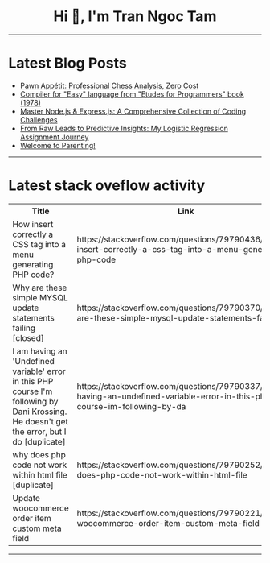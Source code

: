 <h1 align="center">Hi 👋, I'm Tran Ngoc Tam</h1>

---

# Latest Blog Posts 
<!-- BLOG-POST-LIST:START -->
- [Pawn Appétit: Professional Chess Analysis, Zero Cost](https://dev.to/gaspar_limarc_f1e8bca9ee/pawn-appetit-professional-chess-analysis-zero-cost-1c6d)
- [Compiler for &quot;Easy&quot; language from &quot;Etudes for Programmers&quot; book &lpar;1978&rpar;](https://dev.to/begoon/compiler-for-easy-language-from-etudes-for-programmers-book-1978-4nb1)
- [Master Node.js &amp; Express.js: A Comprehensive Collection of Coding Challenges](https://dev.to/mohinsheikh/master-nodejs-expressjs-a-comprehensive-collection-of-coding-challenges-4aba)
- [From Raw Leads to Predictive Insights: My Logistic Regression Assignment Journey](https://dev.to/vinanoliefo/from-raw-leads-to-predictive-insights-my-logistic-regression-assignment-journey-4dm2)
- [Welcome to Parenting!](https://dev.to/jess/welcome-to-parenting-4afm)
<!-- BLOG-POST-LIST:END -->

---

# Latest stack oveflow activity
<table>
  <tr><th>Title</th><th>Link</th></tr>
  <!-- STACKOVERFLOW:START --><tr><td>How insert correctly a CSS tag into a menu generating PHP code?</td><td>https://stackoverflow.com/questions/79790436/how-insert-correctly-a-css-tag-into-a-menu-generating-php-code</td></tr><tr><td>Why are these simple MYSQL update statements failing [closed]</td><td>https://stackoverflow.com/questions/79790370/why-are-these-simple-mysql-update-statements-failing</td></tr><tr><td>I am having an &#39;Undefined variable&#39; error in this PHP course I&#39;m following by Dani Krossing. He doesn&#39;t get the error, but I do [duplicate]</td><td>https://stackoverflow.com/questions/79790337/i-am-having-an-undefined-variable-error-in-this-php-course-im-following-by-da</td></tr><tr><td>why does php code not work within html file [duplicate]</td><td>https://stackoverflow.com/questions/79790252/why-does-php-code-not-work-within-html-file</td></tr><tr><td>Update woocommerce order item custom meta field</td><td>https://stackoverflow.com/questions/79790221/update-woocommerce-order-item-custom-meta-field</td></tr><!-- STACKOVERFLOW:END -->
</table>

---


